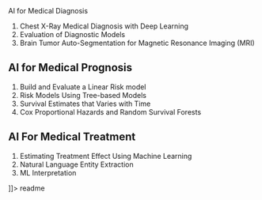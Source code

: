 <snippet>
  <content><![CDATA[
# ${1: AI-for-Medicine- Alvi-Rahman}
TODO: Write a project description
## Installation
TODO: Assignments for the Specialization

## AI for Medical Diagnosis

1. Chest X-Ray Medical Diagnosis with Deep Learning
2. Evaluation of Diagnostic Models
3. Brain Tumor Auto-Segmentation for Magnetic Resonance Imaging (MRI)

## AI for Medical Prognosis

1. Build and Evaluate a Linear Risk model
2. Risk Models Using Tree-based Models
3. Survival Estimates that Varies with Time
4. Cox Proportional Hazards and Random Survival Forests

## AI For Medical Treatment

1. Estimating Treatment Effect Using Machine Learning
2. Natural Language Entity Extraction
3. ML Interpretation



]]></content>
  <tabTrigger>readme</tabTrigger>
</snippet>